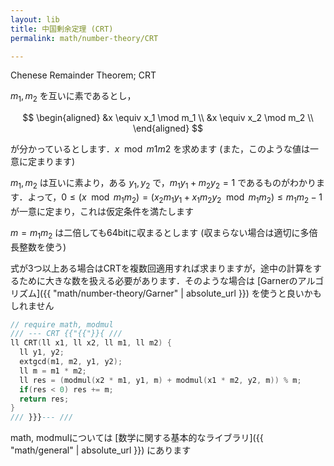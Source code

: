 ```yaml
---
layout: lib
title: 中国剰余定理 (CRT)
permalink: math/number-theory/CRT

---
```



Chenese Remainder Theorem; CRT

$m_1, m_2$ を互いに素であるとし，

$$
\begin{aligned}
&x \equiv x_1 \mod m_1 \\
&x \equiv x_2 \mod m_2 \\
\end{aligned}
$$

が分かっているとします．$x \mod m1m2$ を求めます (また，このような値は一意に定まります)

$m_1, m_2$ は互いに素より，ある $y_1, y_2$ で，$m_1y_1+m_2y_2=1$ であるものがわかります．よって，$0 \leq (x \mod m_1m_2) = (x_2m_1y_1+x_1m_2y_2 \mod m_1m_2) \leq m_1m_2-1$ が一意に定まり，これは仮定条件を満たします

$m = m_1m_2$ は二倍しても64bitに収まるとします (収まらない場合は適切に多倍長整数を使う)

式が3つ以上ある場合はCRTを複数回適用すれば求まりますが，途中の計算をするために大きな数を扱える必要があります．そのような場合は [Garnerのアルゴリズム]({{ "math/number-theory/Garner" | absolute_url }}) を使うと良いかもしれません


```cpp
// require math, modmul
/// --- CRT {{"{{"}}{ ///
ll CRT(ll x1, ll x2, ll m1, ll m2) {
  ll y1, y2;
  extgcd(m1, m2, y1, y2);
  ll m = m1 * m2;
  ll res = (modmul(x2 * m1, y1, m) + modmul(x1 * m2, y2, m)) % m;
  if(res < 0) res += m;
  return res;
}
/// }}}--- ///
```


math, modmulについては [数学に関する基本的なライブラリ]({{ "math/general" | absolute_url }}) にあります


